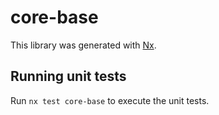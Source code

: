# core-base

This library was generated with [Nx](https://nx.dev).

## Running unit tests

Run `nx test core-base` to execute the unit tests.
